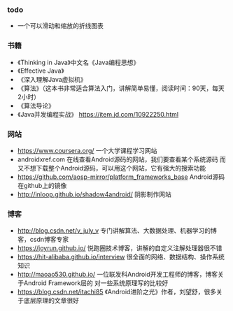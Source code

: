 ### todo
* 一个可以滑动和缩放的折线图表


### 书籍
* 《Thinking in Java》中文名《Java编程思想》
* 《Effective Java》
* 《深入理解Java虚拟机》
* 《算法》（这本书非常适合算法入门，讲解简单易懂，阅读时间：90天，每天2小时）
* 《算法导论》
* 《Java并发编程实战》 https://item.jd.com/10922250.html


### 网站
* https://www.coursera.org/ 一个大学课程学习网站
* androidxref.com 在线查看Android源码的网站，我们要查看某个系统源码
    而又不想下载整个Android源码，可以用这个网站，它有强大的搜索功能
* https://github.com/aosp-mirror/platform_frameworks_base 
    Android源码在github上的镜像
* http://inloop.github.io/shadow4android/ 阴影制作网站

### 博客
* http://blog.csdn.net/v_july_v 
  专门讲解算法、大数据处理、机器学习的博客，csdn博客专家
* https://joyrun.github.io/ 
  悦跑圈技术博客，讲解的自定义注解处理器很不错
* https://hit-alibaba.github.io/interview
  很全面的网络、数据结构、操作系统知识
* http://maoao530.github.io/
  一位联发科Android开发工程师的博客，博客关于Android Framework层的
  对一些系统原理写的比较好
* https://blog.csdn.net/itachi85
 《Android进阶之光》作者，刘望舒，很多关于底层原理的文章很好
